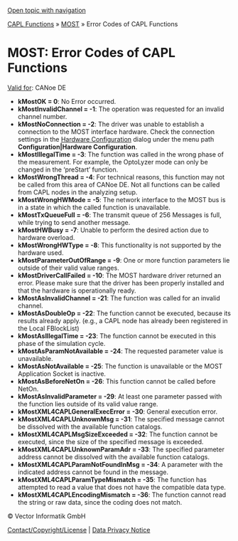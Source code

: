 [Open topic with navigation](../../../../CANoeDEFamily.htm#Topics/CAPLFunctions/MOST/CAPLfunctionsMOSTErrorCodes.md)

[CAPL Functions](../CAPLfunctions.md) » [MOST](CAPLfunctionsMOSTOverview.md) » Error Codes of CAPL Functions

# MOST: Error Codes of CAPL Functions

[Valid for](../../Shared/FeatureAvailability.md): CANoe DE

- **kMostOK = 0**: No Error occurred.
- **kMostInvalidChannel = -1**: The operation was requested for an invalid channel number.
- **kMostNoConnection = -2**: The driver was unable to establish a connection to the MOST interface hardware. Check the connection settings in the [Hardware Configuration](../../CANoeCANalyzer/Ribbon/Hardware/NetworkHardware.md) dialog under the menu path **Configuration|Hardware Configuration**.
- **kMostIllegalTime = -3**: The function was called in the wrong phase of the measurement. For example, the OptoLyzer mode can only be changed in the ‘preStart’ function.
- **kMostWrongThread = -4**: For technical reasons, this function may not be called from this area of CANoe DE. Not all functions can be called from CAPL nodes in the analyzing setup.
- **kMostWrongHWMode = -5**: The network interface to the MOST bus is in a state in which the called function is unavailable.
- **kMostTxQueueFull = -6**: The transmit queue of 256 Messages is full, while trying to send another message.
- **kMostHWBusy = -7**: Unable to perform the desired action due to hardware overload.
- **kMostWrongHWType = -8**: This functionality is not supported by the hardware used.
- **kMostParameterOutOfRange = -9**: One or more function parameters lie outside of their valid value ranges.
- **kMostDriverCallFailed = -10**: The MOST hardware driver returned an error. Please make sure that the driver has been properly installed and that the hardware is operationally ready.
- **kMostAsInvalidChannel = -21**: The function was called for an invalid channel.
- **kMostAsDoubleOp = -22**: The function cannot be executed, because its results already apply. (e.g., a CAPL node has already been registered in the Local FBlockList)
- **kMostAsIllegalTime = -23**: The function cannot be executed in this phase of the simulation cycle.
- **kMostAsParamNotAvailable = -24**: The requested parameter value is unavailable.
- **kMostAsNotAvailable = -25**: The function is unavailable or the MOST Application Socket is inactive.
- **kMostAsBeforeNetOn = -26**: This function cannot be called before NetOn.
- **kMostAsInvalidParameter = -29**: At least one parameter passed with the function lies outside of its valid value range.
- **kMostXML4CAPLGeneralExecError = -30**: General execution error.
- **kMostXML4CAPLUnknownMsg = -31**: The specified message cannot be dissolved with the available function catalogs.
- **kMostXML4CAPLMsgSizeExceeded = -32**: The function cannot be executed, since the size of the specified message is exceeded.
- **kMostXML4CAPLUnknownParamAdr = -33**: The specified parameter address cannot be dissolved with the available function catalogs.
- **kMostXML4CAPLParamNotFoundInMsg = -34**: A parameter with the indicated address cannot be found in the message.
- **kMostXML4CAPLParamTypeMismatch = -35**: The function has attempted to read a value that does not have the compatible data type.
- **kMostXML4CAPLEncodingMismatch = -36**: The function cannot read the string or raw data, since the coding does not match.

© Vector Informatik GmbH

[Contact/Copyright/License](../../Shared/ContactCopyrightLicense.md) | [Data Privacy Notice](https://www.vector.com/int/en/company/get-info/privacy-policy/)
